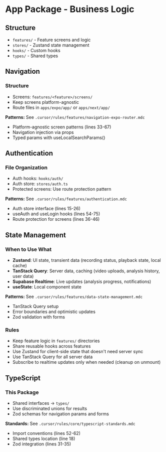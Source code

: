 # App Package - Business Logic

## Structure
- `features/` - Feature screens and logic
- `stores/` - Zustand state management
- `hooks/` - Custom hooks
- `types/` - Shared types

## Navigation

### Structure
- Screens: `features/<feature>/screens/`
- Keep screens platform-agnostic
- Route files in `apps/expo/app/` or `apps/next/app/`

**Patterns:** See `.cursor/rules/features/navigation-expo-router.mdc`
- Platform-agnostic screen patterns (lines 33-67)
- Navigation injection via props
- Typed params with useLocalSearchParams()

## Authentication

### File Organization
- Auth hooks: `hooks/auth/`
- Auth store: `stores/auth.ts`
- Protected screens: Use route protection pattern

**Patterns:** See `.cursor/rules/features/authentication.mdc`
- Auth store interface (lines 15-26)
- useAuth and useLogin hooks (lines 54-75)
- Route protection for screens (lines 36-46)

## State Management

### When to Use What
- **Zustand**: UI state, transient data (recording status, playback state, local cache)
- **TanStack Query**: Server data, caching (video uploads, analysis history, user data)
- **Supabase Realtime**: Live updates (analysis progress, notifications)
- **useState**: Local component state

**Patterns:** See `.cursor/rules/features/data-state-management.mdc`
- TanStack Query setup
- Error boundaries and optimistic updates
- Zod validation with forms

### Rules
- Keep feature logic in `features/` directories
- Share reusable hooks across features
- Use Zustand for client-side state that doesn't need server sync
- Use TanStack Query for all server data
- Subscribe to realtime updates only when needed (cleanup on unmount)

## TypeScript

### This Package
- Shared interfaces → `types/`
- Use discriminated unions for results
- Zod schemas for navigation params and forms

**Standards:** See `.cursor/rules/core/typescript-standards.mdc`
- Import conventions (lines 52-62)
- Shared types location (line 18)
- Zod integration (lines 31-35)
